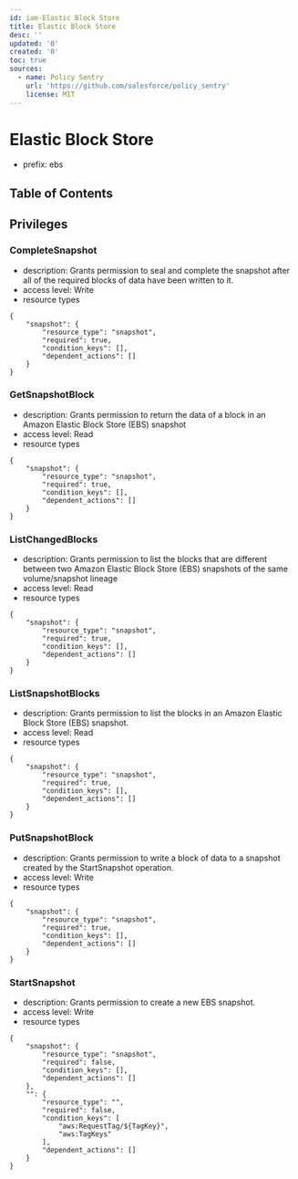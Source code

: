```yaml
---
id: iam-Elastic Block Store
title: Elastic Block Store
desc: ''
updated: '0'
created: '0'
toc: true
sources:
  - name: Policy Sentry
    url: 'https://github.com/salesforce/policy_sentry'
    license: MIT
---
```

# Elastic Block Store
- prefix: ebs

## Table of Contents

## Privileges
### CompleteSnapshot
- description: Grants permission to seal and complete the snapshot after all of the required blocks of data have been written to it.
- access level: Write
- resource types
```
{
    "snapshot": {
        "resource_type": "snapshot",
        "required": true,
        "condition_keys": [],
        "dependent_actions": []
    }
}
```
### GetSnapshotBlock
- description: Grants permission to return the data of a block in an Amazon Elastic Block Store (EBS) snapshot
- access level: Read
- resource types
```
{
    "snapshot": {
        "resource_type": "snapshot",
        "required": true,
        "condition_keys": [],
        "dependent_actions": []
    }
}
```
### ListChangedBlocks
- description: Grants permission to list the blocks that are different between two Amazon Elastic Block Store (EBS) snapshots of the same volume/snapshot lineage
- access level: Read
- resource types
```
{
    "snapshot": {
        "resource_type": "snapshot",
        "required": true,
        "condition_keys": [],
        "dependent_actions": []
    }
}
```
### ListSnapshotBlocks
- description: Grants permission to list the blocks in an Amazon Elastic Block Store (EBS) snapshot.
- access level: Read
- resource types
```
{
    "snapshot": {
        "resource_type": "snapshot",
        "required": true,
        "condition_keys": [],
        "dependent_actions": []
    }
}
```
### PutSnapshotBlock
- description: Grants permission to write a block of data to a snapshot created by the StartSnapshot operation.
- access level: Write
- resource types
```
{
    "snapshot": {
        "resource_type": "snapshot",
        "required": true,
        "condition_keys": [],
        "dependent_actions": []
    }
}
```
### StartSnapshot
- description: Grants permission to create a new EBS snapshot.
- access level: Write
- resource types
```
{
    "snapshot": {
        "resource_type": "snapshot",
        "required": false,
        "condition_keys": [],
        "dependent_actions": []
    },
    "": {
        "resource_type": "",
        "required": false,
        "condition_keys": [
            "aws:RequestTag/${TagKey}",
            "aws:TagKeys"
        ],
        "dependent_actions": []
    }
}
```
